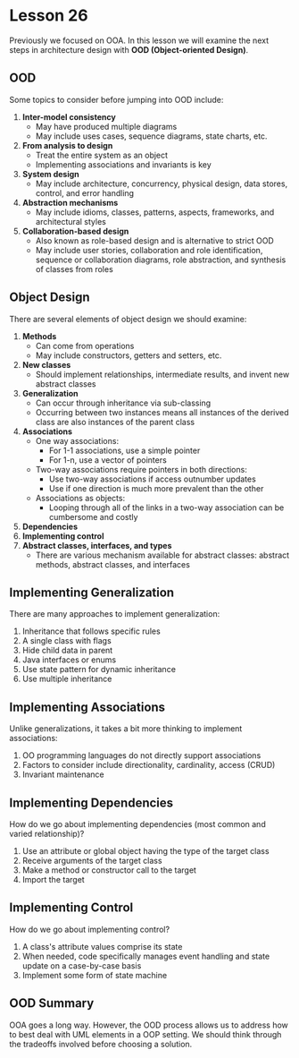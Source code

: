 # Lesson 26

Previously we focused on OOA. In this lesson we will examine the next steps in architecture design with **OOD (Object-oriented Design)**.

## OOD

Some topics to consider before jumping into OOD include:

1. **Inter-model consistency**
   - May have produced multiple diagrams
   - May include uses cases, sequence diagrams, state charts, etc.
2. **From analysis to design**
   - Treat the entire system as an object
   - Implementing associations and invariants is key
3. **System design**
   - May include architecture, concurrency, physical design, data stores, control, and error handling
4. **Abstraction mechanisms**
   - May include idioms, classes, patterns, aspects, frameworks, and architectural styles
5. **Collaboration-based design**
   - Also known as role-based design and is alternative to strict OOD
   - May include user stories, collaboration and role identification, sequence or collaboration diagrams, role abstraction, and synthesis of classes from roles

## Object Design

There are several elements of object design we should examine:

1. **Methods**
   - Can come from operations
   - May include constructors, getters and setters, etc.
2. **New classes**
   - Should implement relationships, intermediate results, and invent new abstract classes
3. **Generalization**
   - Can occur through inheritance via sub-classing
   - Occurring between two instances means all instances of the derived class are also instances of the parent class
4. **Associations**
   - One way associations:
     - For 1-1 associations, use a simple pointer
     - For 1-n, use a vector of pointers
   - Two-way associations require pointers in both directions:
     - Use two-way associations if access outnumber updates
     - Use if one direction is much more prevalent than the other
   - Associations as objects:
     - Looping through all of the links in a two-way association can be cumbersome and costly
5. **Dependencies**
6. **Implementing control**
7. **Abstract classes, interfaces, and types**
   - There are various mechanism available for abstract classes: abstract methods, abstract classes, and interfaces

## Implementing Generalization

There are many approaches to implement generalization:

1. Inheritance that follows specific rules
2. A single class with flags
3. Hide child data in parent
4. Java interfaces or enums
5. Use state pattern for dynamic inheritance
6. Use multiple inheritance

## Implementing Associations

Unlike generalizations, it takes a bit more thinking to implement associations:

1. OO programming languages do not directly support associations
2. Factors to consider include directionality, cardinality, access (CRUD)
3. Invariant maintenance

## Implementing Dependencies

How do we go about implementing dependencies (most common and varied relationship)?

1. Use an attribute or global object having the type of the target class
2. Receive arguments of the target class
3. Make a method or constructor call to the target
4. Import the target

## Implementing Control

How do we go about implementing control?

1. A class's attribute values comprise its state
2. When needed, code specifically manages event handling and state update on a case-by-case basis
3. Implement some form of state machine

## OOD Summary

OOA goes a long way. However, the OOD process allows us to address how to best deal with UML elements in a OOP setting. We should think through the tradeoffs involved before choosing a solution.
